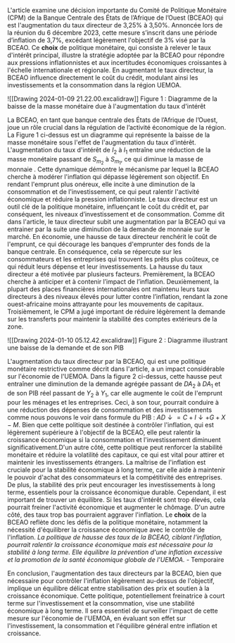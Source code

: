 L'article examine une décision importante du Comité de Politique Monétaire (CPM) de la Banque Centrale des États de l’Afrique de l’Ouest (BCEAO) qui est l'augmentation du taux directeur de 3,25% à 3,50%. Annoncée lors de la réunion du 6 décembre 2023, cette mesure s’inscrit dans une période d’inflation de 3,7%, excédant légèrement l'objectif de 3% visé par la BCEAO. Ce **choix** de politique monétaire, qui consiste à relever le taux d'intérêt principal, illustre la stratégie adoptée par la BCEAO pour répondre aux pressions inflationnistes et aux incertitudes économiques croissantes à l'échelle internationale et régionale. En augmentant le taux directeur, la BCEAO influence directement le coût du crédit, modulant ainsi les investissements et la consommation dans la région UEMOA. 

![[Drawing 2024-01-09 21.22.00.excalidraw]]
	Figure 1 : Diagramme de la baisse de la masse monétaire due à l'augmentation du taux d'intérêt

La BCEAO, en tant que banque centrale des États de l’Afrique de l’Ouest, joue un rôle crucial dans la régulation de l’activité économique de la région. La Figure 1 ci-dessus est un diagramme qui représente la baisse de la masse monétaire sous l'effet de l'augmentation du taux d'intérêt. L'augmentation du taux d'intérêt de $I_2$ à $I_1$ entraîne une réduction de la masse monétaire passant de $S_{m_{2}}$ à $S_{m_{1}}$, ce qui diminue la masse de monnaie . Cette dynamique démontre le mécanisme par lequel la BCEAO cherche à modérer l'inflation qui dépasse légèrement son objectif. En rendant l'emprunt plus onéreux, elle incite à une diminution de la consommation et de l'investissement, ce qui peut ralentir l'activité économique et réduire la pression inflationniste. Le taux directeur est un outil clé de la politique monétaire, influençant le coût du crédit et, par conséquent, les niveaux d’investissement et de consommation. Comme dit dans l'article, le taux directeur subit une augmentation par la BCEAO qui va entrainer par la suite une diminution de la demande de monnaie sur le marché. En économie, une hausse de taux directeur renchérit le coût de l'emprunt, ce qui décourage les banques d'emprunter des fonds de la banque centrale. En conséquence, cela se répercute sur les consommateurs et les entreprises qui trouvent les prêts plus coûteux, ce qui réduit leurs dépense et leur investissements. La hausse du taux directeur a été motivée par plusieurs facteurs. Premièrement, la BCEAO cherche à anticiper et à contenir l’impact de l’inflation. Deuxièmement, la plupart des places financières internationales ont maintenu leurs taux directeurs à des niveaux élevés pour lutter contre l’inflation, rendant la zone ouest-africaine moins attrayante pour les mouvements de capitaux. Troisièmement, le CPM a jugé important de réduire légèrement la demande sur les transferts pour maintenir la stabilité des comptes extérieurs de la zone.

![[Drawing 2024-01-10 05.12.42.excalidraw]]
					Figure 2 : Diagramme illustrant une baisse de la demande et de son PIB

L'augmentation du taux directeur par la BCEAO, qui est une politique monétaire restrictive comme décrit dans l'article, a un impact considérable sur l'économie de l'UEMOA. Dans la figure 2 ci-dessus, cette hausse peut entraîner une diminution de la demande agrégée passant de $DA_2$ à $DA_1$ et de son PIB réel passant de $Y_2$ à $Y_1$, car elle augmente le coût de l'emprunt pour les ménages et les entreprises. Ceci, à son tour, pourrait conduire à une réduction des dépenses de consommation et des investissements comme nous pouvons le voir dans formule du PIB : $AD \downarrow = C+I\downarrow+G+X-M$. Bien que cette politique soit destinée à contrôler l'inflation, qui est légèrement supérieure à l'objectif de la BCEAO, elle peut ralentir la croissance économique si la consommation et l'investissement diminuent significativement.D'un autre côté, cette politique peut renforcer la stabilité monétaire et réduire la volatilité des capitaux, ce qui est vital pour attirer et maintenir les investissements étrangers. La maîtrise de l'inflation est cruciale pour la stabilité économique à long terme, car elle aide à maintenir le pouvoir d'achat des consommateurs et la compétitivité des entreprises. De plus, la stabilité des prix peut encourager les investissements à long terme, essentiels pour la croissance économique durable. Cependant, il est important de trouver un équilibre. Si les taux d'intérêt sont trop élevés, cela pourrait freiner l'activité économique et augmenter le chômage. D'un autre côté, des taux trop bas pourraient aggraver l'inflation. Le **choix** de la BCEAO reflète donc les défis de la politique monétaire, notamment la nécessité d'équilibrer la croissance économique avec le contrôle de l'inflation. *La politique de hausse des taux de la BCEAO, ciblant l'inflation, pourrait ralentir la croissance économique mais est nécessaire pour la stabilité à long terme. Elle équilibre la prévention d'une inflation excessive et la promotion de la santé économique globale de l'UEMOA.* - Temporaire

En conclusion, l'augmentation des taux directeurs par la BCEAO, bien que nécessaire pour contrôler l'inflation légèrement au-dessus de l'objectif, implique un équilibre délicat entre stabilisation des prix et soutien à la croissance économique. Cette politique, potentiellement freinatrice à court terme sur l'investissement et la consommation, vise une stabilité économique à long terme. Il sera essentiel de surveiller l'impact de cette mesure sur l'économie de l'UEMOA, en évaluant son effet sur l'investissement, la consommation et l'équilibre général entre inflation et croissance.



